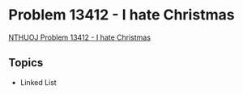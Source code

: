 # Problem 13412 - I hate Christmas
[NTHUOJ Problem 13412 - I hate Christmas](https://acm.cs.nthu.edu.tw/problem/13412/)

## Topics
- Linked List